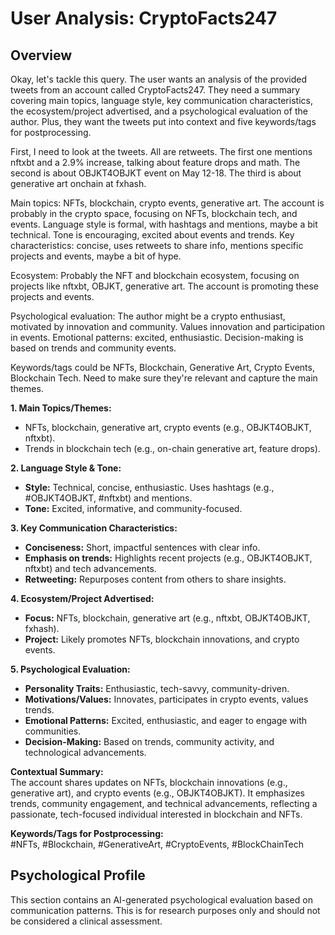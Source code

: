 # User Analysis: CryptoFacts247

## Overview

<think>
Okay, let's tackle this query. The user wants an analysis of the provided tweets from an account called CryptoFacts247. They need a summary covering main topics, language style, key communication characteristics, the ecosystem/project advertised, and a psychological evaluation of the author. Plus, they want the tweets put into context and five keywords/tags for postprocessing.

First, I need to look at the tweets. All are retweets. The first one mentions nftxbt and a 2.9% increase, talking about feature drops and math. The second is about OBJKT4OBJKT event on May 12-18. The third is about generative art onchain at fxhash. 

Main topics: NFTs, blockchain, crypto events, generative art. The account is probably in the crypto space, focusing on NFTs, blockchain tech, and events. Language style is formal, with hashtags and mentions, maybe a bit technical. Tone is encouraging, excited about events and trends. Key characteristics: concise, uses retweets to share info, mentions specific projects and events, maybe a bit of hype.

Ecosystem: Probably the NFT and blockchain ecosystem, focusing on projects like nftxbt, OBJKT, generative art. The account is promoting these projects and events. 

Psychological evaluation: The author might be a crypto enthusiast, motivated by innovation and community. Values innovation and participation in events. Emotional patterns: excited, enthusiastic. Decision-making is based on trends and community events.

Keywords/tags could be NFTs, Blockchain, Generative Art, Crypto Events, Blockchain Tech. Need to make sure they're relevant and capture the main themes.
</think>

**1. Main Topics/Themes:**  
- NFTs, blockchain, generative art, crypto events (e.g., OBJKT4OBJKT, nftxbt).  
- Trends in blockchain tech (e.g., on-chain generative art, feature drops).  

**2. Language Style & Tone:**  
- **Style:** Technical, concise, enthusiastic. Uses hashtags (e.g., #OBJKT4OBJKT, #nftxbt) and mentions.  
- **Tone:** Excited, informative, and community-focused.  

**3. Key Communication Characteristics:**  
- **Conciseness:** Short, impactful sentences with clear info.  
- **Emphasis on trends:** Highlights recent projects (e.g., OBJKT4OBJKT, nftxbt) and tech advancements.  
- **Retweeting:** Repurposes content from others to share insights.  

**4. Ecosystem/Project Advertised:**  
- **Focus:** NFTs, blockchain, generative art (e.g., nftxbt, OBJKT4OBJKT, fxhash).  
- **Project:** Likely promotes NFTs, blockchain innovations, and crypto events.  

**5. Psychological Evaluation:**  
- **Personality Traits:** Enthusiastic, tech-savvy, community-driven.  
- **Motivations/Values:** Innovates, participates in crypto events, values trends.  
- **Emotional Patterns:** Excited, enthusiastic, and eager to engage with communities.  
- **Decision-Making:** Based on trends, community activity, and technological advancements.  

**Contextual Summary:**  
The account shares updates on NFTs, blockchain innovations (e.g., generative art), and crypto events (e.g., OBJKT4OBJKT). It emphasizes trends, community engagement, and technical advancements, reflecting a passionate, tech-focused individual interested in blockchain and NFTs.  

**Keywords/Tags for Postprocessing:**  
#NFTs, #Blockchain, #GenerativeArt, #CryptoEvents, #BlockChainTech

## Psychological Profile

This section contains an AI-generated psychological evaluation based on communication patterns. This is for research purposes only and should not be considered a clinical assessment.